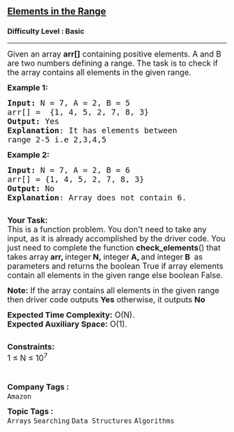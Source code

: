 <h2><a href="https://www.geeksforgeeks.org/problems/elements-in-the-range2834/1?page=3&difficulty=Basic&status=unsolved&sortBy=submissions">Elements in the Range</a></h2><h3>Difficulty Level : Basic</h3><hr><div class="problems_problem_content__Xm_eO"><p><span style="font-size:18px">Given an array <strong>arr[]</strong> containing positive elements. A and B are two numbers defining a range. The task is to check if the array contains all elements in the given range.</span></p>

<p><span style="font-size:18px"><strong>Example 1:</strong></span></p>

<pre><span style="font-size:18px"><strong>Input: </strong>N = 7, A = 2, B = 5
arr[] =  {1, 4, 5, 2, 7, 8, 3}
<strong>Output:</strong> Yes
<strong>Explanation</strong>: It has elements between 
range 2-5 i.e 2,3,4,5</span></pre>

<p><span style="font-size:18px"><strong>Example 2:</strong></span></p>

<pre><span style="font-size:18px"><strong>Input: </strong>N = 7, A = 2, B = 6
arr[] = {1, 4, 5, 2, 7, 8, 3}
<strong>Output: </strong>No
<strong>Explanation</strong>: Array does not contain 6.
</span></pre>

<p><br>
<span style="font-size:18px"><strong>Your Task:</strong><br>
This is a function problem. You don't need to take any input, as it is already accomplished by the driver code. You just need to complete the function <strong>check_elements</strong>() that takes array<strong> arr, </strong>integer<strong> N,&nbsp;</strong>integer<strong> A, </strong>and&nbsp;integer<strong> B&nbsp;</strong>&nbsp;as parameters and returns the boolean True&nbsp;if array elements contain all elements in the given range&nbsp;else boolean False.</span></p>

<p><span style="font-size:18px"><strong>Note:</strong> If the array contains all elements in the given range then driver code outputs <strong>Yes</strong> otherwise, it outputs <strong>No</strong></span></p>

<p><span style="font-size:18px"><strong>Expected Time Complexity:</strong> O(N).<br>
<strong>Expected Auxiliary Space:</strong> O(1).</span></p>

<p><br>
<span style="font-size:18px"><strong>Constraints:</strong><br>
1 ≤ N ≤ 10<sup>7</sup></span></p>

<p>&nbsp;</p>
</div><p><span style=font-size:18px><strong>Company Tags : </strong><br><code>Amazon</code>&nbsp;<br><p><span style=font-size:18px><strong>Topic Tags : </strong><br><code>Arrays</code>&nbsp;<code>Searching</code>&nbsp;<code>Data Structures</code>&nbsp;<code>Algorithms</code>&nbsp;